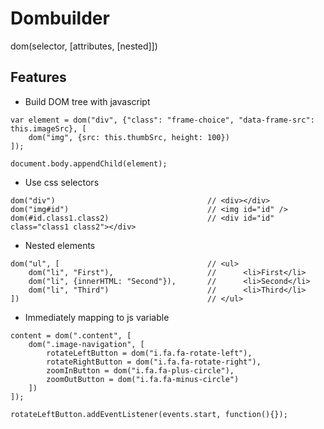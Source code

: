 Dombuilder
=========

dom(selector, [attributes, [nested]])

Features
------

  - Build DOM tree with javascript
  
```
var element = dom("div", {"class": "frame-choice", "data-frame-src": this.imageSrc}, [
    dom("img", {src: this.thumbSrc, height: 100})
]);

document.body.appendChild(element);
```

  - Use css selectors
 
```
dom("div")                                  // <div></div>
dom("img#id")                               // <img id="id" />
dom(#id.class1.class2)                      // <div id="id" class="class1 class2"></div>
```

  - Nested elements

```
dom("ul", [                                 // <ul>
    dom("li", "First"),                     //      <li>First</li>
    dom("li", {innerHTML: "Second"}),       //      <li>Second</li>
    dom("li", "Third")                      //      <li>Third</li>
])                                          // </ul>
``` 

  - Immediately mapping to js variable

```
content = dom(".content", [
    dom(".image-navigation", [
        rotateLeftButton = dom("i.fa.fa-rotate-left"),
        rotateRightButton = dom("i.fa.fa-rotate-right"),
        zoomInButton = dom("i.fa.fa-plus-circle"),
        zoomOutButton = dom("i.fa.fa-minus-circle")
    ])
]);

rotateLeftButton.addEventListener(events.start, function(){});

```   

